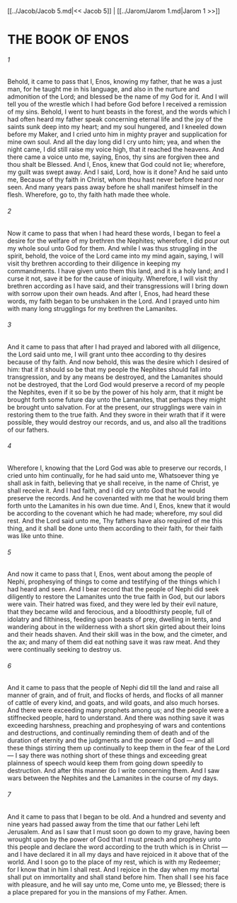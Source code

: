 [[../Jacob/Jacob 5.md|<< Jacob 5]]  |  [[../Jarom/Jarom 1.md|Jarom 1 >>]]

# THE BOOK OF ENOS
###### 1
Behold, it came to pass that I, Enos, knowing my father, that he was a just man, for he taught me in his language, and also in the nurture and admonition of the Lord; and blessed be the name of my God for it. And I will tell you of the wrestle which I had before God before I received a remission of my sins. Behold, I went to hunt beasts in the forest, and the words which I had often heard my father speak concerning eternal life and the joy of the saints sunk deep into my heart; and my soul hungered, and I kneeled down before my Maker, and I cried unto him in mighty prayer and supplication for mine own soul. And all the day long did I cry unto him; yea, and when the night came, I did still raise my voice high, that it reached the heavens. And there came a voice unto me, saying, Enos, thy sins are forgiven thee and thou shalt be Blessed. And I, Enos, knew that God could not lie; wherefore, my guilt was swept away. And I said, Lord, how is it done? And he said unto me, Because of thy faith in Christ, whom thou hast never before heard nor seen. And many years pass away before he shall manifest himself in the flesh. Wherefore, go to, thy faith hath made thee whole.

###### 2
Now it came to pass that when I had heard these words, I began to feel a desire for the welfare of my brethren the Nephites; wherefore, I did pour out my whole soul unto God for them. And while I was thus struggling in the spirit, behold, the voice of the Lord came into my mind again, saying, I will visit thy brethren according to their diligence in keeping my commandments. I have given unto them this land, and it is a holy land; and I curse it not, save it be for the cause of iniquity. Wherefore, I will visit thy brethren according as I have said, and their transgressions will I bring down with sorrow upon their own heads. And after I, Enos, had heard these words, my faith began to be unshaken in the Lord. And I prayed unto him with many long strugglings for my brethren the Lamanites.

###### 3
And it came to pass that after I had prayed and labored with all diligence, the Lord said unto me, I will grant unto thee according to thy desires because of thy faith. And now behold, this was the desire which I desired of him: that if it should so be that my people the Nephites should fall into transgression, and by any means be destroyed, and the Lamanites should not be destroyed, that the Lord God would preserve a record of my people the Nephites, even if it so be by the power of his holy arm, that it might be brought forth some future day unto the Lamanites, that perhaps they might be brought unto salvation. For at the present, our strugglings were vain in restoring them to the true faith. And they swore in their wrath that if it were possible, they would destroy our records, and us, and also all the traditions of our fathers.

###### 4
Wherefore I, knowing that the Lord God was able to preserve our records, I cried unto him continually, for he had said unto me, Whatsoever thing ye shall ask in faith, believing that ye shall receive, in the name of Christ, ye shall receive it. And I had faith, and I did cry unto God that he would preserve the records. And he covenanted with me that he would bring them forth unto the Lamanites in his own due time. And I, Enos, knew that it would be according to the covenant which he had made; wherefore, my soul did rest. And the Lord said unto me, Thy fathers have also required of me this thing, and it shall be done unto them according to their faith, for their faith was like unto thine.

###### 5
And now it came to pass that I, Enos, went about among the people of Nephi, prophesying of things to come and testifying of the things which I had heard and seen. And I bear record that the people of Nephi did seek diligently to restore the Lamanites unto the true faith in God, but our labors were vain. Their hatred was fixed, and they were led by their evil nature, that they became wild and ferocious, and a bloodthirsty people, full of idolatry and filthiness, feeding upon beasts of prey, dwelling in tents, and wandering about in the wilderness with a short skin girted about their loins and their heads shaven. And their skill was in the bow, and the cimeter, and the ax; and many of them did eat nothing save it was raw meat. And they were continually seeking to destroy us.

###### 6
And it came to pass that the people of Nephi did till the land and raise all manner of grain, and of fruit, and flocks of herds, and flocks of all manner of cattle of every kind, and goats, and wild goats, and also much horses. And there were exceeding many prophets among us; and the people were a stiffnecked people, hard to understand. And there was nothing save it was exceeding harshness, preaching and prophesying of wars and contentions and destructions, and continually reminding them of death and of the duration of eternity and the judgments and the power of God — and all these things stirring them up continually to keep them in the fear of the Lord — I say there was nothing short of these things and exceeding great plainness of speech would keep them from going down speedily to destruction. And after this manner do I write concerning them. And I saw wars between the Nephites and the Lamanites in the course of my days.

###### 7
And it came to pass that I began to be old. And a hundred and seventy and nine years had passed away from the time that our father Lehi left Jerusalem. And as I saw that I must soon go down to my grave, having been wrought upon by the power of God that I must preach and prophesy unto this people and declare the word according to the truth which is in Christ — and I have declared it in all my days and have rejoiced in it above that of the world. And I soon go to the place of my rest, which is with my Redeemer; for I know that in him I shall rest. And I rejoice in the day when my mortal shall put on immortality and shall stand before him. Then shall I see his face with pleasure, and he will say unto me, Come unto me, ye Blessed; there is a place prepared for you in the mansions of my Father. Amen.